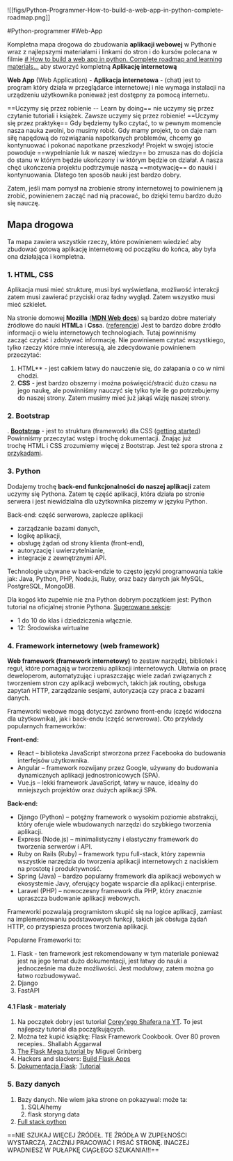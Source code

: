 
![[figs/Python-Programmer-How-to-build-a-web-app-in-python-complete-roadmap.png]]

#Python-programmer #Web-App


Kompletna mapa drogowa do zbudowania **aplikacji webowej** w Pythonie wraz z najlepszymi materiałami i linkami do stron i do kursów polecana w filmie [# How to build a web app in python. Complete roadmap and learning materials...](https://www.youtube.com/watch?v=tELWnKCVd9k) aby stworzyć kompletną **Aplikację internetową**

**Web App** (Web Application) - **Aplikacja internetowa** - (chat) jest to program który działa w przeglądarce internetowej i nie wymaga instalacji na urządzeniu użytkownika ponieważ jest dostępny za pomocą internetu. 

==Uczymy się przez robienie -- Learn by doing== nie uczymy się przez czytanie tutoriali i książek. Zawsze uczymy się przez robienie! ==Uczymy się przez praktykę== Gdy będziemy tylko czytać, to w pewnym momencie nasza nauka zwolni, bo musimy robić. Gdy mamy projekt, to on daje nam siłę napędową do rozwiązania napotkanych problemów, chcemy go kontynuować i pokonać napotkane przeszkody! Projekt w swojej istocie powoduje ==wypelnianie luk w naszej wiedzy== bo zmusza nas do dojścia do stanu w którym będzie ukończony i w którym będzie on działał. A nasza chęć ukończenia projektu podtrzymuje naszą ==motywację== do nauki i kontynuowania. Dlatego ten sposób nauki jest bardzo dobry.

Zatem, jeśli mam pomysł na zrobienie strony internetowej to powinienem ją zrobić, powinienem zacząć nad nią pracować, bo dzięki temu bardzo dużo się nauczę.

## Mapa drogowa
Ta mapa zawiera wszystkie rzeczy, które powinienem wiedzieć aby zbudować gotową aplikację internetową od początku do końca, aby była ona działająca i kompletna.


### 1. HTML, CSS

Aplikacja musi mieć strukturę, musi byś wyświetlana,  możliwość interakcji zatem musi zawierać przyciski oraz ładny wygląd. Zatem wszystko musi mieć szkielet. 

Na stronie domowej **Mozilla** ([**MDN Web docs**](https://developer.mozilla.org/en-US/)) są bardzo dobre materiały źródłowe do nauki **HTML**a i **Css**a. ([referencje](https://developer.mozilla.org/en-US/docs/Web#web_technology_references)) Jest to bardzo dobre źródło informacji o wielu internetowych technologiach. Tutaj powinniśmy zacząć czytać i zdobywać informację.  Nie powinienem czytać wszystkiego, tylko rzeczy które mnie interesują, ale zdecydowanie powinienem przeczytać:
1. HTML** - jest całkiem łatwy do nauczenie się, do załapania o co w nimi chodzi. 
2. **CSS** - jest bardzo obszerny i można poświęcić/stracić dużo czasu na jego naukę, ale powinniśmy nauczyć się tylko tyle ile go potrzebujemy do naszej strony. Zatem musimy mieć już jakąś wizję naszej strony.

###  2. Bootstrap

. **[Bootstrap](https://getbootstrap.com/)** - jest to struktura (framework) dla CSS ([getting started](https://getbootstrap.com/docs/5.3/getting-started/introduction/)) Powinniśmy przeczytać wstęp i trochę dokumentacji. Znając już trochę HTML i CSS zrozumiemy więcej z Bootstrap. Jest też spora strona z [przykadami](https://getbootstrap.com/docs/5.3/examples/). 
   
### 3. Python 

Dodajemy trochę **back-end funkcjonalności do naszej aplikacji** zatem uczymy się Pythona. Zatem tę część aplikacji, która działa po stronie serwera i jest niewidzialna dla użytkownika piszemy w języku Python. 

Back-end: część serwerowa, zaplecze aplikacji
- zarządzanie bazami danych,
- logikę aplikacji,
- obsługę żądań od strony klienta (front-end),
- autoryzację i uwierzytelnianie,
- integracje z zewnętrznymi API.


Technologie używane w back-endzie to często języki programowania takie jak: Java, Python, PHP, Node.js, Ruby, oraz bazy danych jak MySQL, PostgreSQL, MongoDB.

Dla kogoś kto zupełnie nie zna Python dobrym początkiem jest: Python tutorial na oficjalnej stronie Pythona.
[Sugerowane sekcje](https://docs.python.org/release/3.12.6/tutorial/index.html): 
- 1 do 10 do klas i dziedziczenia włącznie.
- 12: Środowiska wirtualne

### 4. Framework internetowy (web framework)

**Web framework (framework internetowy)** to zestaw narzędzi, bibliotek i reguł, które pomagają w tworzeniu aplikacji internetowych. Ułatwia on pracę deweloperom, automatyzując i upraszczając wiele zadań związanych z tworzeniem stron czy aplikacji webowych, takich jak routing, obsługa zapytań HTTP, zarządzanie sesjami, autoryzacja czy praca z bazami danych.

Frameworki webowe mogą dotyczyć zarówno front-endu (część widoczna dla użytkownika), jak i back-endu (część serwerowa). Oto przykłady popularnych frameworków:

**Front-end:**
- React – biblioteka JavaScript stworzona przez Facebooka do budowania interfejsów użytkownika.
- Angular – framework rozwijany przez Google, używany do budowania dynamicznych aplikacji jednostronicowych (SPA).
- Vue.js – lekki framework JavaScript, łatwy w nauce, idealny do mniejszych projektów oraz dużych aplikacji SPA.
  
**Back-end:**
- Django (Python) – potężny framework o wysokim poziomie abstrakcji, który oferuje wiele wbudowanych narzędzi do szybkiego tworzenia aplikacji.
- Express (Node.js) – minimalistyczny i elastyczny framework do tworzenia serwerów i API.
- Ruby on Rails (Ruby) – framework typu full-stack, który zapewnia wszystkie narzędzia do tworzenia aplikacji internetowych z naciskiem na prostotę i produktywność.
- Spring (Java) – bardzo popularny framework dla aplikacji webowych w ekosystemie Javy, oferujący bogate wsparcie dla aplikacji enterprise.
- Laravel (PHP) – nowoczesny framework dla PHP, który znacznie upraszcza budowanie aplikacji webowych.
  
Frameworki pozwalają programistom skupić się na logice aplikacji, zamiast na implementowaniu podstawowych funkcji, takich jak obsługa żądań HTTP, co przyspiesza proces tworzenia aplikacji.

Popularne Frameworki to:
1. Flask - ten framework jest rekomendowany w tym materiale ponieważ jest na jego temat dużo dokumentacji, jest łatwy do nauki a jednocześnie ma duże możliwości. Jest modułowy, zatem można go łatwo rozbudowywać. 
3. Django
4. FastAPI

####  4.1 Flask - materialy

 1. Na początek dobry jest tutorial [Corey'ego Shafera na YT](https://www.youtube.com/playlist?list=PL-osiE80TeTs4UjLw5MM6OjgkjFeUxCYH). To jest najlepszy tutorial dla początkujących. 
 2. Można też kupić książkę: Flask Framework Cookbook. Over 80 proven recepies.. Shallabh Aggarwal
 3. [The Flask Mega tutorial ](https://blog.miguelgrinberg.com/post/the-flask-mega-tutorial-part-i-hello-world) by Miguel Grinberg
 4. Hackers and slackers:  [Build Flask Apps](https://hackersandslackers.com/series/build-flask-apps/)
 5. [Dokumentacja Flask](https://flask.palletsprojects.com/en/3.0.x/):  [Tutorial](https://flask.palletsprojects.com/en/3.0.x/tutorial/)

### 5. Bazy danych 
1. Bazy danych. Nie wiem jaka strone on pokazywal: może ta: 
	1. SQLAlhemy
	2. flask storyng data
2. [Full stack python]( https://www.fullstackpython.com/flask.html) 


==NIE SZUKAJ WIĘCEJ ŹRÓDEŁ. TE ŹRÓDŁA W ZUPEŁNOŚCI WYSTARCZĄ. ZACZNIJ PRACOWAĆ I PISAĆ STRONĘ. INACZEJ WPADNIESZ W PUŁAPKĘ CIĄGŁEGO SZUKANIA!!!==


